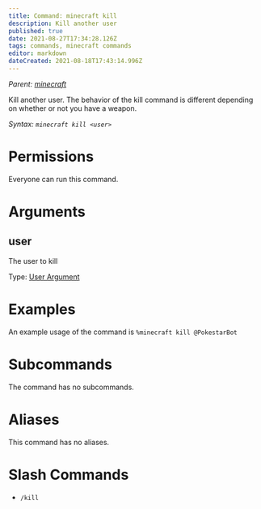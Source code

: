 ```yaml
---
title: Command: minecraft kill
description: Kill another user
published: true
date: 2021-08-27T17:34:28.126Z
tags: commands, minecraft commands
editor: markdown
dateCreated: 2021-08-18T17:43:14.996Z
---
```


*Parent: [minecraft](/commands/minecraft)*

Kill another user. The behavior of the kill command is different depending on whether or not you have a weapon.

*Syntax: `minecraft kill <user>`*

# Permissions

Everyone can run this command.

# Arguments

## user

The user to kill

Type: [User Argument](/glossary/argument#user-arguments)

# Examples

An example usage of the command is `%minecraft kill @PokestarBot`

# Subcommands

The command has no subcommands.

# Aliases

This command has no aliases.

# Slash Commands

-   `/kill`